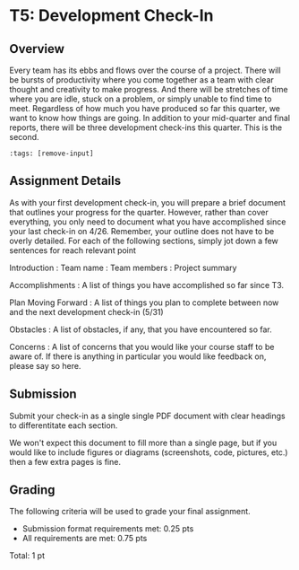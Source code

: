 T5: Development Check-In
============================

## Overview

Every team has its ebbs and flows over the course of a project. There will be bursts of productivity where you come together as a team with clear thought and creativity to make progress. And there will be stretches of time where you are idle, stuck on a problem, or simply unable to find time to meet. Regardless of how much you have produced so far this quarter, we want to know how things are going. In addition to your mid-quarter and final reports, there will be three development check-ins this quarter. This is the second.

```{code-cell}
:tags: [remove-input]
```

## Assignment Details

As with your first development check-in, you will prepare a brief document that outlines your progress for the quarter. However, rather than cover everything, you only need to document what you have accomplished since your last check-in on 4/26. Remember, your outline does not have to be overly detailed. For each of the following sections, simply jot down a few sentences for reach relevant point

Introduction
: Team name
: Team members
: Project summary

Accomplishments
: A list of things you have accomplished so far since T3.

Plan Moving Forward
: A list of things you plan to complete between now and the next development check-in (5/31)

Obstacles
: A list of obstacles, if any, that you have encountered so far.

Concerns
: A list of concerns that you would like your course staff to be aware of. If there is anything in particular you would like feedback on, please say so here.


## Submission

Submit your check-in as a single single PDF document with clear headings to differentitate each section.

We won't expect this document to fill more than a single page, but if you would like to include figures or diagrams (screenshots, code, pictures, etc.) then a few extra pages is fine.

## Grading

The following criteria will be used to grade your final assignment.

 * Submission format requirements met: 0.25 pts
 * All requirements are met: 0.75 pts

Total: 1 pt






